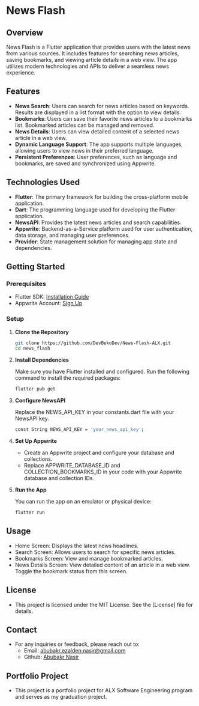 # News Flash

## Overview

News Flash is a Flutter application that provides users with the latest news from various sources. It includes features for searching news articles, saving bookmarks, and viewing article details in a web view. The app utilizes modern technologies and APIs to deliver a seamless news experience.

## Features

- **News Search**: Users can search for news articles based on keywords. Results are displayed in a list format with the option to view details.
- **Bookmarks**: Users can save their favorite news articles to a bookmarks list. Bookmarked articles can be managed and removed.
- **News Details**: Users can view detailed content of a selected news article in a web view.
- **Dynamic Language Support**: The app supports multiple languages, allowing users to view news in their preferred language.
- **Persistent Preferences**: User preferences, such as language and bookmarks, are saved and synchronized using Appwrite.

## Technologies Used

- **Flutter**: The primary framework for building the cross-platform mobile application.
- **Dart**: The programming language used for developing the Flutter application.
- **NewsAPI**: Provides the latest news articles and search capabilities.
- **Appwrite**: Backend-as-a-Service platform used for user authentication, data storage, and managing user preferences.
- **Provider**: State management solution for managing app state and dependencies.

## Getting Started

### Prerequisites

- Flutter SDK: [Installation Guide](https://flutter.dev/docs/get-started/install)
- Appwrite Account: [Sign Up](https://appwrite.io)

### Setup

1. **Clone the Repository**

   ```bash
   git clone https://github.com/DevBekoDev/News-Flash-ALX.git
   cd news_flash

2. **Install Dependencies**
   
   Make sure you have Flutter installed and configured. Run the following command to install the required packages:
   ```bash
   flutter pub get

4. **Configure NewsAPI**
   
   Replace the NEWS_API_KEY in your constants.dart file with your NewsAPI key.
   ```bash
   const String NEWS_API_KEY = 'your_news_api_key';

6. **Set Up Appwrite**
   - Create an Appwrite project and configure your database and collections.
   - Replace APPWRITE_DATABASE_ID and COLLECTION_BOOKMARKS_ID in your code with your Appwrite database and collection IDs.
  
7. **Run the App**
   
   You can run the app on an emulator or physical device:
   ```bash
   flutter run

## Usage
  - Home Screen: Displays the latest news headlines.
  - Search Screen: Allows users to search for specific news articles.
  - Bookmarks Screen: View and manage bookmarked articles.
  - News Details Screen: View detailed content of an article in a web view. Toggle the bookmark status from this screen.

## License
  - This project is licensed under the MIT License. See the [License] file for details.

## Contact
  - For any inquiries or feedback, please reach out to:
    * Email: abubakr.ezalden.nasir@gmail.com
    * Github: [Abubakr Nasir](https://github.com/DevBekoDev)
   
## Portfolio Project
   - This project is a portfolio project for ALX Software Engineering program and serves as my graduation project.
